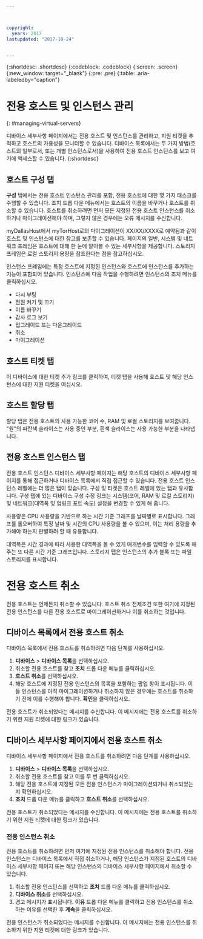 ```yaml
---



copyright:
  years: 2017
lastupdated: "2017-10-24"


---
```


{:shortdesc: .shortdesc}
{:codeblock: .codeblock}
{:screen: .screen}
{:new_window: target="_blank"}
{:pre: .pre}
{:table: .aria-labeledby="caption"}

# 전용 호스트 및 인스턴스 관리
{: #managing-virtual-servers}

디바이스 세부사항 페이지에서는 전용 호스트 및 인스턴스를 관리하고, 지원 티켓을 추적하고 호스트의 가용성을 모니터할 수 있습니다. 디바이스 목록에서는 두 가지 방법(호스트의 일부로서, 또는 개별 인스턴스로서)을 사용하여 전용 호스트 인스턴스를 보고 여기에 액세스할 수 있습니다.
{:shortdesc}

## 호스트 구성 탭
**구성** 탭에서는 전용 호스트 인스턴스 관리를 포함, 전용 호스트에 대한 몇 가지 태스크를 수행할 수 있습니다. 조치 드롭 다운 메뉴에서는 호스트의 이름을 바꾸거나 호스트를 취소할 수 있습니다. 호스트를 취소하려면 먼저 모든 지정된 전용 호스트 인스턴스를 취소하거나 마이그레이션해야 하며, 그렇지 않은 경우에는 오류 메시지를 수신합니다.

myDallasHost에서 myTorHost로의 마이그레이션이 XX/XX/XXXX로 예약됨과 같이 호스트 및 인스턴스에 대한 참고를 보존할 수 있습니다. 페이지의 일반, 시스템 및 네트워크 프레임은 호스트에 대해 한 눈에 알아볼 수 있는 세부사항을 제공합니다. 스토리지 프레임은 로컬 스토리지 용량을 참조한다는 점을 참고하십시오.

인스턴스 프레임에는 특정 호스트에 지정된 인스턴스와 호스트에 인스턴스를 추가하는 기능이 포함되어 있습니다. 인스턴스에 다음 작업을 수행하려면 인스턴스의 조치 메뉴를 클릭하십시오.

* 다시 부팅
* 전원 켜기 및 끄기
* 이름 바꾸기
*	감사 로그 보기
*	업그레이드 또는 다운그레이드
*	취소
*	마이그레이션

## 호스트 티켓 탭
이 디바이스에 대한 티켓 추가 링크를 클릭하여, 티켓 탭을 사용해 호스트 및 해당 인스턴스에 대한 지원 티켓을 여십시오.

## 호스트 할당 탭
할당 탭은 전용 호스트의 사용 가능한 코어 수, RAM 및 로컬 스토리지를 보여줍니다. "원"의 파란색 슬라이스는 사용 중인 부분, 흰색 슬라이스는 사용 가능한 부분을 나타냅니다.

## 전용 호스트 인스턴스 탭
전용 호스트 인스턴스 디바이스 세부사항 페이지는 해당 호스트의 디바이스 세부사항 페이지를 통해 접근하거나 디바이스 목록에서 직접 접근할 수 있습니다. 전용 호스트 인스턴스 레벨에는 더 많은 탭이 있습니다. 구성 및 티켓은 호스트 레벨에 있는 탭과 유사합니다. 구성 탭에 있는 디바이스 구성 수정 링크는 시스템(코어, RAM 및 로컬 스토리지) 및 네트워크(대역폭 및 업링크 포트 속도) 설정을 변경할 수 있게 해 줍니다.

사용량은 CPU 사용량을 기반으로 하는 시간 기준 그래프를 날짜별로 표시합니다. 그래프를 롤오버하여 특정 날짜 및 시간의 CPU 사용량을 볼 수 있으며, 이는 처리 용량을 추가해야 하는지 판별하려 할 때 유용합니다.

대역폭은 시간 경과에 따라 사용한 대역폭을 볼 수 있게 매개변수를 입력할 수 있도록 해 주는 또 다른 시간 기준 그래프입니다. 스토리지 탭은 인스턴스의 추가 블록 또는 파일 스토리지를 표시합니다.

# 전용 호스트 취소
전용 호스트는 언제든지 취소할 수 있습니다. 호스트 취소 전제조건 또한 여기에 지정된 전용 인스턴스를 다른 전용 호스트로 마이그레이션하거나 이를 취소하는 것입니다. 
## 디바이스 목록에서 전용 호스트 취소
디바이스 목록에서 전용 호스트를 취소하려면 다음 단계를 사용하십시오.

1. **디바이스** > **디바이스 목록**을 선택하십시오.
2. 취소할 전용 호스트를 찾고 **조치** 드롭 다운 메뉴를 클릭하십시오.
3. **호스트 취소**를 선택하십시오. 
4. 해당 호스트에 지정된 전용 인스턴스의 목록을 포함하는 팝업 창이 표시됩니다. 이들 인스턴스를 아직 마이그레이션하거나 취소하지 않은 경우에는 호스트를 취소하기 전에 이를 수행해야 합니다. **확인**을 클릭하십시오.

전용 호스트가 취소되었다는 메시지를 수신합니다. 이 메시지에는 전용 호스트를 취소하기 위한 지원 티켓에 대한 링크가 있습니다.
## 디바이스 세부사항 페이지에서 전용 호스트 취소
디바이스 세부사항 페이지에서 전용 호스트를 취소하려면 다음 단계를 사용하십시오.

1. **디바이스** > **디바이스 목록**을 선택하십시오.
2. 취소할 전용 호스트를 찾고 이를 두 번 클릭하십시오.
3. 해당 전용 호스트에 지정된 모든 전용 인스턴스가 마이그레이션되거나 취소되었는지 확인하십시오.
4. **조치** 드롭 다운 메뉴를 클릭하고 **호스트 취소**를 선택하십시오.

전용 호스트가 취소되었다는 메시지를 수신합니다. 이 메시지에는 전용 호스트를 취소하기 위한 지원 티켓에 대한 링크가 있습니다.

### 전용 인스턴스 취소

전용 호스트를 취소하려면 먼저 여기에 지정된 전용 인스턴스를 취소해야 합니다. 전용 인스턴스는 디바이스 목록에서 직접 취소하거나, 해당 인스턴스가 지정된 호스트의 디바이스 세부사항 페이지 또는 해당 인스턴스의 디바이스 세부사항 페이지에서 취소할 수 있습니다. 

1. 취소할 전용 인스턴스를 선택하고 **조치** 드롭 다운 메뉴를 클릭하십시오.
2. **디바이스 취소**를 선택하십시오.
3. 경고 메시지가 표시됩니다. **이유** 드롭 다운 메뉴를 클릭하고 전용 인스턴스를 취소하는 이유를 선택한 후 **계속**을 클릭하십시오.

전용 인스턴스가 취소되었다는 메시지를 수신합니다. 이 메시지에는 전용 인스턴스를 취소하기 위한 지원 티켓에 대한 링크가 있습니다.

